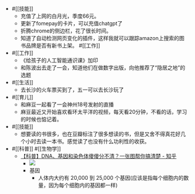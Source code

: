- #[[技能]]
    - 充值了上网的白月光，季度66元。
    - 更新了fomepay的卡片，可以充值chatgpt了
    - 折腾chrome的侧边栏，花了很长时间。
    - 知道了自动检测网页变化的插件，这样我就可以跟踪amazon上搜索的图书品牌是否有新书上架。
#[[工作]]
- #[[工作]]
    - 《给孩子的人工智能通识课》加印
    - 和陈波出去走了一会，知道他们在做数字出版，向他推荐了“隐居之地”的选题
- #[[生活]]
    - 去长沙的火车票买到了，五一可以去长沙玩了
- #[[育儿]]
    - 和麻豆一起看了一会神州18号发射的直播
    - 麻豆最近又开始喜欢看环太平洋的视频，每天看20分钟，不看的话，学习的时候也惦记着。
- #[[技能]]
    - 想要读的书很多，也在豆瓣标注了很多想读的书，但是又舍不得真花好几个小时去读一本书。感觉读了也没有什么功利性的收获。
- #[[科普]] #[[生物学]]
    - [【科普】DNA、基因和染色体傻傻分不清？一张图帮你搞清楚 - 知乎](https://zhuanlan.zhihu.com/p/466232888)
        - ![](https://firebasestorage.googleapis.com/v0/b/firescript-577a2.appspot.com/o/imgs%2Fapp%2Fxinyiheng%2FMXomDpLC6b.png?alt=media&token=98a41d4f-dc54-44ed-8fa5-8d6dff099571)
        - 基因
            - 人体内大约有 20,000 到 25,000 个基因(应该是指每个细胞内的数量，因为每个细胞内的基因都一样)
